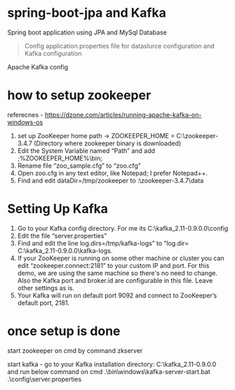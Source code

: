 # spring-boot-jpa and Kafka 
Spring boot application using JPA and MySql Database

> Config application.properties file for dataslurce configuration and Kafka configuration

Apache Kafka config

# how to setup zookeeper
referecnes -  https://dzone.com/articles/running-apache-kafka-on-windows-os 

1. set up ZooKeeper home path ->  ZOOKEEPER_HOME = C:\zookeeper-3.4.7 (Directory where zookeeper binary is downloaded)
2. Edit the System Variable named “Path” and add ;%ZOOKEEPER_HOME%\bin; 
3. Rename file “zoo_sample.cfg” to “zoo.cfg”
4. Open zoo.cfg in any text editor, like Notepad; I prefer Notepad++.
5. Find and edit dataDir=/tmp/zookeeper to :\zookeeper-3.4.7\data  

# Setting Up Kafka
1. Go to your Kafka config directory. For me its C:\kafka_2.11-0.9.0.0\config
2. Edit the file “server.properties”
3. Find and edit the line log.dirs=/tmp/kafka-logs” to “log.dir= C:\kafka_2.11-0.9.0.0\kafka-logs.
4. If your ZooKeeper is running on some other machine or cluster you can edit “zookeeper.connect:2181” to your custom IP and port. For this demo, we are using the same machine so there's no need to change. Also the Kafka port and broker.id are configurable in this file. Leave other settings as is.
5. Your Kafka will run on default port 9092 and connect to ZooKeeper’s default port, 2181.

#  once setup is done 
start zookeeper on cmd by command 
 zkserver

start kafka - go to your Kafka installation directory: C:\kafka_2.11-0.9.0.0 and run below command on cmd
 .\bin\windows\kafka-server-start.bat .\config\server.properties
